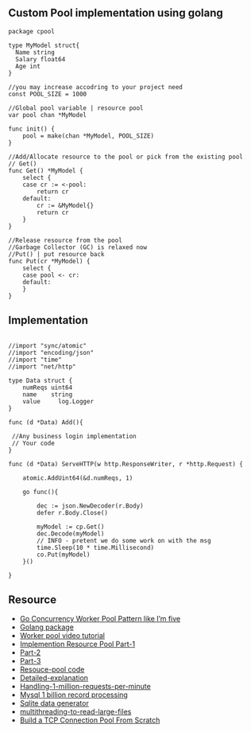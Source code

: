 ## Custom Pool implementation using golang

```golang
package cpool

type MyModel struct{
  Name string
  Salary float64
  Age int
}

//you may increase accodring to your project need
const POOL_SIZE = 1000

//Global pool variable | resource pool
var pool chan *MyModel

func init() {
	pool = make(chan *MyModel, POOL_SIZE)
}

//Add/Allocate resource to the pool or pick from the existing pool
// Get()
func Get() *MyModel {
	select {
	case cr := <-pool:
		return cr
	default:
		cr := &MyModel{}
		return cr
	}
}

//Release resource from the pool
//Garbage Collector (GC) is relaxed now
//Put() | put resource back
func Put(cr *MyModel) {
	select {
	case pool <- cr:
	default:
	}
}

```

## Implementation
```golang

//import "sync/atomic"
//import "encoding/json"
//import "time"
//import "net/http"

type Data struct {
	numReqs uint64
	name    string
	value     log.Logger
}

func (d *Data) Add(){

 //Any business login implementation
 // Your code
}

func (d *Data) ServeHTTP(w http.ResponseWriter, r *http.Request) {

	atomic.AddUint64(&d.numReqs, 1)

	go func(){
		
		dec := json.NewDecoder(r.Body)
		defer r.Body.Close()

		myModel := cp.Get()
		dec.Decode(myModel)
		// INFO - pretent we do some work on with the msg
		time.Sleep(10 * time.Millisecond)
		co.Put(myModel)
	}()
	
}
```

## Resource
* [Go Concurrency Worker Pool Pattern like I’m five](https://itnext.io/explain-to-me-go-concurrency-worker-pool-pattern-like-im-five-e5f1be71e2b0)
* [Golang package](https://github.com/mateors/pond)
* [Worker pool video tutorial](https://www.youtube.com/watch?v=1iBj5qVyfQA)
* [Implemention Resource Pool Part-1](https://www.youtube.com/watch?v=G33OlABzxW8)
* [Part-2](https://www.youtube.com/watch?v=HNZTJZ7Buk0)
* [Part-3](https://www.youtube.com/watch?v=h6ZwhM20_Yo)
* [Resouce-pool code](https://github.com/striversity/gotr/tree/master/021-resouce-pool)
* [Detailed-explanation](https://developpaper.com/detailed-explanation-of-the-use-of-sync-pool-in-golang/)
* [Handling-1-million-requests-per-minute](http://marcio.io/2015/07/handling-1-million-requests-per-minute-with-golang/)
* [Mysql 1 billion record processing](https://github.com/rcbensley/brimming)
* [Sqlite data generator](https://github.com/sqlitebrowser/sqlitedatagen)
* [multithreading-to-read-large-files](https://hackernoon.com/leveraging-multithreading-to-read-large-files-faster-in-go-lmn32t7)
* [Build a TCP Connection Pool From Scratch](https://betterprogramming.pub/build-a-tcp-connection-pool-from-scratch-with-go-d7747023fe14?gi=b3978a42d21d)
